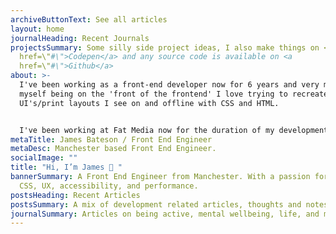 ```yaml
---
archiveButtonText: See all articles
layout: home
journalHeading: Recent Journals
projectsSummary: Some silly side project ideas, I also make things on <a
  href=\"#\">Codepen</a> and any source code is available on <a
  href=\"#\">Github</a>
about: >-
  I've been working as a front-end developer now for 6 years and very much see
  myself being on the 'front of the frontend' I love trying to recreate
  UI's/print layouts I see on and offline with CSS and HTML.


  I've been working at Fat Media now for the duration of my development career and live and work in Lancaster.
metaTitle: James Bateson / Front End Engineer
metaDesc: Manchester based Front End Engineer.
socialImage: ""
title: "Hi, I’m James 👋 "
bannerSummary: A Front End Engineer from Manchester. With a passion for HTML,
  CSS, UX, accessibility, and performance.
postsHeading: Recent Articles
postsSummary: A mix of development related articles, thoughts and notes.
journalSummary: Articles on being active, mental wellbeing, life, and more.
---
```

